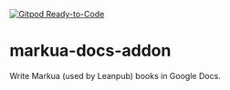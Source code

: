 [![Gitpod Ready-to-Code](https://img.shields.io/badge/Gitpod-Ready--to--Code-blue?logo=gitpod)](https://gitpod.io/#https://github.com/mikenikles/markua-docs-addon) 

# markua-docs-addon
Write Markua (used by Leanpub) books in Google Docs.
